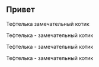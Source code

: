 ## Привет

Тефтелька замечательный котик

Тефтелька - замечательный котик

Тефтелька - замечательный котик

Тефтелька - замечательный котик


